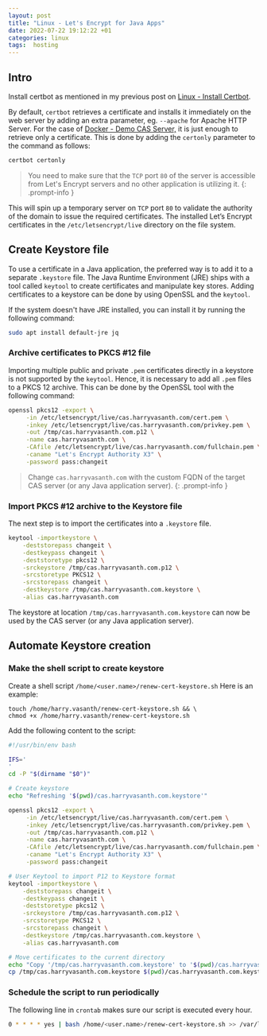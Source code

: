 ```yaml
---
layout: post
title: "Linux - Let's Encrypt for Java Apps"
date: 2022-07-22 19:12:22 +01
categories: linux
tags:  hosting
---
```

## Intro

Install certbot as mentioned in my previous post on [Linux - Install Certbot](https://harryvasanth.github.io/posts/linux-install-certbot/).

By default, `certbot` retrieves a certificate and installs it immediately on the web server by adding an extra parameter, eg. `--apache` for Apache HTTP Server. For the case of [Docker - Demo CAS Server,](https://harryvasanth.github.io/posts/docker-demo-cas-server/) it is just enough to retrieve only a certificate. This is done by adding the `certonly` parameter to the command as follows:

```bash
certbot certonly
```
>You need to make sure that the `TCP` port `80` of the server is accessible from Let's Encrypt servers and no other application is utilizing it.
{: .prompt-info }

This will spin up a temporary server on `TCP` port `80` to validate the authority of the domain to issue the required certificates. The installed Let’s Encrypt certificates in the `/etc/letsencrypt/live` directory on the file system.

## Create Keystore file

To use a certificate in a Java application, the preferred way is to add it to a separate `.keystore` file. The Java Runtime Environment (JRE) ships with a tool called `keytool` to create certificates and manipulate key stores. Adding certificates to a keystore can be done by using OpenSSL and the `keytool`.

If the system doesn't have JRE installed, you can install it by running the following command:

```bash
sudo apt install default-jre jq
```

### Archive certificates to PKCS #12 file

Importing multiple public and private `.pem` certificates directly in a keystore is not supported by the `keytool`. Hence, it is necessary to add all `.pem` files to a PKCS 12 archive. This can be done by the OpenSSL tool with the following command:

```bash
openssl pkcs12 -export \
	 -in /etc/letsencrypt/live/cas.harryvasanth.com/cert.pem \
	 -inkey /etc/letsencrypt/live/cas.harryvasanth.com/privkey.pem \
	 -out /tmp/cas.harryvasanth.com.p12 \
	 -name cas.harryvasanth.com \
	 -CAfile /etc/letsencrypt/live/cas.harryvasanth.com/fullchain.pem \
	 -caname "Let's Encrypt Authority X3" \
	 -password pass:changeit
```

>Change `cas.harryvasanth.com` with the custom FQDN of the target CAS server (or any Java application server).
{: .prompt-info }

### Import PKCS #12 archive to the Keystore file

The next step is to import the certificates into a `.keystore` file.

```bash
keytool -importkeystore \
	-deststorepass changeit \
	-destkeypass changeit \
	-deststoretype pkcs12 \
	-srckeystore /tmp/cas.harryvasanth.com.p12 \
	-srcstoretype PKCS12 \
	-srcstorepass changeit \
	-destkeystore /tmp/cas.harryvasanth.com.keystore \
	-alias cas.harryvasanth.com
```

The keystore at location `/tmp/cas.harryvasanth.com.keystore` can now be used by the CAS server (or any Java application server).

## Automate Keystore creation

### Make the shell script to create keystore

Create a shell script `/home/<user.name>/renew-cert-keystore.sh`
Here is an example:

```shell
touch /home/harry.vasanth/renew-cert-keystore.sh && \
chmod +x /home/harry.vasanth/renew-cert-keystore.sh
```

Add the following content to the script:

```bash
#!/usr/bin/env bash

IFS='
'
cd -P "$(dirname "$0")"

# Create keystore
echo "Refreshing '$(pwd)/cas.harryvasanth.com.keystore'"

openssl pkcs12 -export \
	 -in /etc/letsencrypt/live/cas.harryvasanth.com/cert.pem \
	 -inkey /etc/letsencrypt/live/cas.harryvasanth.com/privkey.pem \
	 -out /tmp/cas.harryvasanth.com.p12 \
	 -name cas.harryvasanth.com \
	 -CAfile /etc/letsencrypt/live/cas.harryvasanth.com/fullchain.pem \
	 -caname "Let's Encrypt Authority X3" \
	 -password pass:changeit

# User Keytool to import P12 to Keystore format
keytool -importkeystore \
	-deststorepass changeit \
	-destkeypass changeit \
	-deststoretype pkcs12 \
	-srckeystore /tmp/cas.harryvasanth.com.p12 \
	-srcstoretype PKCS12 \
	-srcstorepass changeit \
	-destkeystore /tmp/cas.harryvasanth.com.keystore \
	-alias cas.harryvasanth.com

# Move certificates to the current directory
echo "Copy '/tmp/cas.harryvasanth.com.keystore' to '$(pwd)/cas.harryvasanth.com.keystore'"
cp /tmp/cas.harryvasanth.com.keystore $(pwd)/cas.harryvasanth.com.keystore
```

### Schedule the script to run periodically

The following line in `crontab` makes sure our script is executed every hour.

```bash
0 * * * * yes | bash /home/<user.name>/renew-cert-keystore.sh >> /var/log/renew-cert-keystore.log
```
